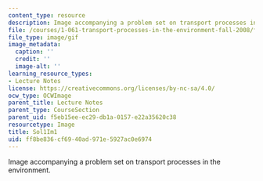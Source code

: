 ```yaml
---
content_type: resource
description: Image accompanying a problem set on transport processes in the environment.
file: /courses/1-061-transport-processes-in-the-environment-fall-2008/ff8be836cf6940ad971e5927ac0e6974_Sol1Im1.gif
file_type: image/gif
image_metadata:
  caption: ''
  credit: ''
  image-alt: ''
learning_resource_types:
- Lecture Notes
license: https://creativecommons.org/licenses/by-nc-sa/4.0/
ocw_type: OCWImage
parent_title: Lecture Notes
parent_type: CourseSection
parent_uid: f5eb15ee-ec29-db1a-0157-e22a35620c38
resourcetype: Image
title: Sol1Im1
uid: ff8be836-cf69-40ad-971e-5927ac0e6974
---
```

Image accompanying a problem set on transport processes in the environment.